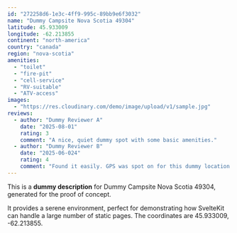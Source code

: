 ```yaml
---
id: "272258d6-1e3c-4ff9-995c-89bb9e6f3032"
name: "Dummy Campsite Nova Scotia 49304"
latitude: 45.933009
longitude: -62.213855
continent: "north-america"
country: "canada"
region: "nova-scotia"
amenities:
  - "toilet"
  - "fire-pit"
  - "cell-service"
  - "RV-suitable"
  - "ATV-access"
images:
  - "https://res.cloudinary.com/demo/image/upload/v1/sample.jpg"
reviews:
  - author: "Dummy Reviewer A"
    date: "2025-08-01"
    rating: 3
    comment: "A nice, quiet dummy spot with some basic amenities."
  - author: "Dummy Reviewer B"
    date: "2025-06-024"
    rating: 4
    comment: "Found it easily. GPS was spot on for this dummy location."
---
```


This is a **dummy description** for Dummy Campsite Nova Scotia 49304, generated for the proof of concept.

It provides a serene environment, perfect for demonstrating how SvelteKit can handle a large number of static pages. The coordinates are 45.933009, -62.213855.
